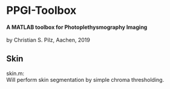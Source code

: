 # PPGI-Toolbox
<b>A MATLAB toolbox for Photoplethysmography Imaging</b><br>
<br>
by Christian S. Pilz, Aachen, 2019
<br>


## Skin

skin.m: <br>
Will perform skin segmentation by simple chroma thresholding.

